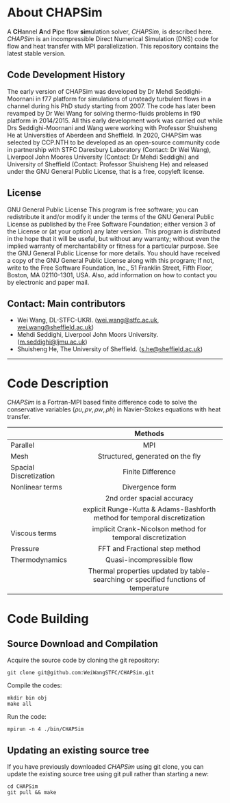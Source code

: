 # About CHAPSim 
A **CH**annel **A**nd **P**ipe flow **sim**ulation solver, *CHAPSim*, is described here. *CHAPSim* is an incompressible Direct Numerical Simulation (DNS) code for flow and heat transfer with MPI parallelization. This repository contains the latest stable version. 

## Code Development History
The early version of CHAPSim was developed by Dr Mehdi Seddighi-Moornani in f77 platform for simulations of unsteady turbulent flows in a channel during his PhD study starting from 2007. The code has later been revamped by Dr Wei Wang for solving thermo-fluids problems in f90 platform in 2014/2015. All this early development work was carried out while Drs Seddighi-Moornani and Wang were working with Professor Shuisheng He at Universities of Aberdeen and Sheffield. In 2020, CHAPSim was selected by CCP.NTH to be developed as an open-source community code in partnership with STFC Daresbury Laboratory (Contact: Dr Wei Wang), Liverpool John Moores University (Contact: Dr Mehdi Seddighi) and University of Sheffield (Contact: Professor Shuisheng He) and released under the GNU General Public License, that is a free, copyleft license.

## License
GNU General Public License
This program is free software; you can redistribute it and/or modify it under the terms of the GNU General Public License as published by the Free Software Foundation; either version 3 of the License or (at your option) any later version. This program is distributed in the hope that it will be useful, but without any warranty; without even the implied warranty of merchantability or fitness for a particular purpose. See the GNU General Public License for more details. You should have received a copy of the GNU General Public License along with this program; If not, write to the 
Free Software Foundation, Inc., 51 Franklin Street, Fifth Floor, Boston, MA  02110-1301, USA. Also, add information on how to contact you by electronic and paper mail.

## Contact: Main contributors
* Wei Wang, DL-STFC-UKRI. (wei.wang@stfc.ac.uk, wei.wang@sheffield.ac.uk)
* Mehdi Seddighi, Liverpool John Moors University. (m.seddighi@ljmu.ac.uk)
* Shuisheng He, The University of Sheffield. (s.he@sheffield.ac.uk)

---
# Code Description
*CHAPSim* is a Fortran-MPI based finite difference code to solve the conservative variables (${\rho u, \rho v, \rho w, \rho h}$) in Navier-Stokes equations with heat transfer.

|                | Methods          | 
| -------------- |:---------------:| 
| Parallel       | MPI           |
| Mesh           | Structured, generated on the fly      |
| Spacial Discretization | Finite Difference     |
| Nonlinear terms | Divergence form |
|                 | 2nd order spacial accuracy |
|                 | explicit Runge-Kutta & Adams-Bashforth method for temporal discretization|
| Viscous terms   | implicit Crank-Nicolson method for temporal discretization|
| Pressure        | FFT and Fractional step method |
| Thermodynamics  | Quasi-incompressible flow      |
|                 | Thermal properties updated by table-searching or specified functions of temperature |

# Code Building
## Source Download and Compilation
Acquire the source code by cloning the git repository:
```
git clone git@github.com:WeiWangSTFC/CHAPSim.git
```
Compile the codes:
```
mkdir bin obj
make all
```
Run the code:
```
mpirun -n 4 ./bin/CHAPSim
```
## Updating an existing source tree
If you have previously downloaded *CHAPSim* using git clone, you can update the existing source tree using git pull rather than starting a new:
```
cd CHAPSim
git pull && make
```

